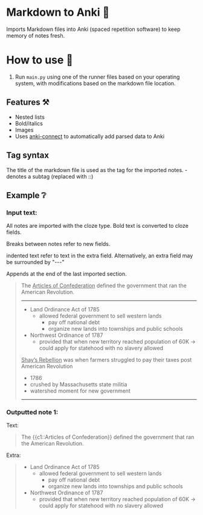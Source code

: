 # Markdown to Anki 📄

Imports Markdown files into Anki (spaced repetition software) to keep memory of notes fresh.

# How to use 🤔

1. Run `main.py` using one of the runner files based on your operating system, with modifications based on the markdown file location.

## Features ⚒️

* Nested lists
* Bold/italics
* Images
* Uses [anki-connect](https://github.com/FooSoft/anki-connect#media-actions) to automatically add parsed data to Anki

## Tag syntax

The title of the markdown file is used as the tag for the imported notes. - denotes a subtag (replaced with ::) 

## Example ❔

### Input text:

All notes are imported with the cloze type. Bold text is converted to cloze fields. 

Breaks between notes refer to new fields.

indented text refer to text in the extra field. Alternatively, an extra field may be surrounded by "---"

Appends at the end of the last imported section.

> The <ins>Articles of Confederation</ins> defined the government that ran the American Revolution.
>
> ---
>
> * Land Ordinance Act of 1785
>     * allowed federal government to sell western lands
>         * pay off national debt
>         * organize new lands into townships and public schools
> * Northwest Ordinance of 1787
>     * provided that when new territory reached population of 60K → could apply for statehood with no slavery allowed
> 
> <ins>Shay’s Rebellion</ins> was when farmers struggled to pay their taxes post American Revolution
> 
> * 1786
> * crushed by Massachusetts state militia
> * watershed moment for new government
> ---
> 

### Outputted note 1:

Text: 
> The {{c1::Articles of Confederation}} defined the government that ran the American Revolution.

Extra:

> * Land Ordinance Act of 1785
>     * allowed federal government to sell western lands
>         * pay off national debt
>         * organize new lands into townships and public schools
> * Northwest Ordinance of 1787
>     * provided that when new territory reached population of 60K → could apply for statehood with no slavery allowed
